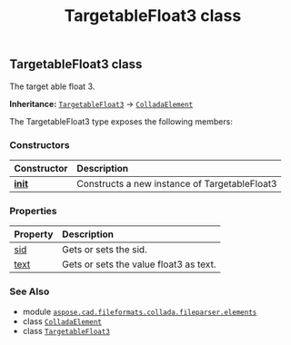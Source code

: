 ﻿---
title: TargetableFloat3 class
second_title: Aspose.CAD for Python via .NET API References
description: 
type: docs
weight: 1050
url: /python-net/aspose.cad.fileformats.collada.fileparser.elements/targetablefloat3/
is_root: false
---

## TargetableFloat3 class

The target able float 3.



**Inheritance:** [`TargetableFloat3`](/cad/python-net/aspose.cad.fileformats.collada.fileparser.elements/targetablefloat3) → 
[`ColladaElement`](/cad/python-net/aspose.cad.fileformats.collada.fileparser.elements/colladaelement)



The TargetableFloat3 type exposes the following members:

### Constructors
| Constructor | Description |
| :- | :- |
| [__init__](/cad/python-net/aspose.cad.fileformats.collada.fileparser.elements/targetablefloat3/__init__/#) | Constructs a new instance of TargetableFloat3 |


### Properties
| Property | Description |
| :- | :- |
| [sid](/cad/python-net/aspose.cad.fileformats.collada.fileparser.elements/targetablefloat3/sid) | Gets or sets the sid. |
| [text](/cad/python-net/aspose.cad.fileformats.collada.fileparser.elements/targetablefloat3/text) | Gets or sets the value float3 as text. |



### See Also
* module [`aspose.cad.fileformats.collada.fileparser.elements`](..)
* class [`ColladaElement`](/cad/python-net/aspose.cad.fileformats.collada.fileparser.elements/colladaelement)
* class [`TargetableFloat3`](/cad/python-net/aspose.cad.fileformats.collada.fileparser.elements/targetablefloat3)

